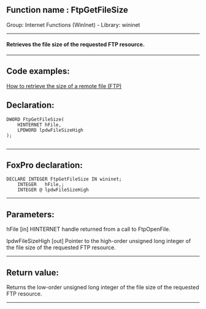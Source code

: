 
## Function name : FtpGetFileSize
Group: Internet Functions (WinInet) - Library: wininet    
***  


#### Retrieves the file size of the requested FTP resource.
***  


## Code examples:
[How to retrieve the size of a remote file (FTP)](../../samples/sample_069.md)  

## Declaration:
```foxpro  
DWORD FtpGetFileSize(
    HINTERNET hFile,
    LPDWORD lpdwFileSizeHigh
);
  
```  
***  


## FoxPro declaration:
```foxpro  
DECLARE INTEGER FtpGetFileSize IN wininet;
	INTEGER   hFile,;
	INTEGER @ lpdwFileSizeHigh  
```  
***  


## Parameters:
hFile
[in] HINTERNET handle returned from a call to FtpOpenFile.

lpdwFileSizeHigh
[out] Pointer to the high-order unsigned long integer of the file size of the requested FTP resource.  
***  


## Return value:
Returns the low-order unsigned long integer of the file size of the requested FTP resource.  
***  

